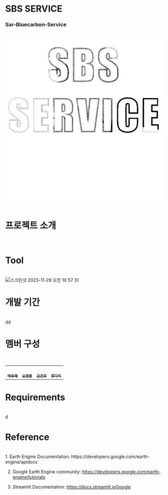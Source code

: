 # SBS SERVICE
### Sar-Bluecarbon-Service

![Main Page Logo](streamlit/logo/mainpage_logo_bk.gif)

# 프로젝트 소개
<br>

# Tool
<br>
<img width="1226" alt="스크린샷 2023-11-29 오전 10 57 31" src="https://github.com/gunwoda/SAR-Bluecarbon-Service/assets/38150072/e8be5914-3a77-4e15-b14d-8b150681b07e">


# 개발 기간
<br>
dd

# 멤버 구성
<br>

<table>
  <tr>
    <!-- 첫 번째 멤버 -->
    <td align="center">
      <a href="[https://github.com/username1](https://github.com/Mujae)">
        <img src='https://private-user-images.githubusercontent.com/38150072/286472151-f59437c1-6d6d-4c93-8a7e-a6f2732f9e89.jpeg?jwt=eyJhbGciOiJIUzI1NiIsInR5cCI6IkpXVCJ9.eyJpc3MiOiJnaXRodWIuY29tIiwiYXVkIjoicmF3LmdpdGh1YnVzZXJjb250ZW50LmNvbSIsImtleSI6ImtleTEiLCJleHAiOjE3MDEyMzA2MTEsIm5iZiI6MTcwMTIzMDMxMSwicGF0aCI6Ii8zODE1MDA3Mi8yODY0NzIxNTEtZjU5NDM3YzEtNmQ2ZC00YzkzLThhN2UtYTZmMjczMmY5ZTg5LmpwZWc_WC1BbXotQWxnb3JpdGhtPUFXUzQtSE1BQy1TSEEyNTYmWC1BbXotQ3JlZGVudGlhbD1BS0lBSVdOSllBWDRDU1ZFSDUzQSUyRjIwMjMxMTI5JTJGdXMtZWFzdC0xJTJGczMlMkZhd3M0X3JlcXVlc3QmWC1BbXotRGF0ZT0yMDIzMTEyOVQwMzU4MzFaJlgtQW16LUV4cGlyZXM9MzAwJlgtQW16LVNpZ25hdHVyZT1jZWQ2YjhkYTM2ZmFiOTYyODQ4NWI5Zjc5YTgyNzY1MzI1MjEzMjMxYzQ3YTZmZjNjZmE1OWIwYzAwMGY0MWVmJlgtQW16LVNpZ25lZEhlYWRlcnM9aG9zdCZhY3Rvcl9pZD0wJmtleV9pZD0wJnJlcG9faWQ9MCJ9.KxPMVklSjqne7EBiKMyHze8VQJU0RmnIdTFwk8_vJXM'
 width="100px;" alt=""/><br />
        <sub><b>박무재</b></sub>
      </a>
    </td>
    <!-- 두 번째 멤버 -->
    <td align="center">
      <a href="[https://github.com/username2](https://github.com/Ojung-ii)">
        <img src='https://private-user-images.githubusercontent.com/38150072/286472010-2e33dd75-9dd5-4722-91a6-7119bc49416b.jpeg?jwt=eyJhbGciOiJIUzI1NiIsInR5cCI6IkpXVCJ9.eyJpc3MiOiJnaXRodWIuY29tIiwiYXVkIjoicmF3LmdpdGh1YnVzZXJjb250ZW50LmNvbSIsImtleSI6ImtleTEiLCJleHAiOjE3MDEyMzA1NDksIm5iZiI6MTcwMTIzMDI0OSwicGF0aCI6Ii8zODE1MDA3Mi8yODY0NzIwMTAtMmUzM2RkNzUtOWRkNS00NzIyLTkxYTYtNzExOWJjNDk0MTZiLmpwZWc_WC1BbXotQWxnb3JpdGhtPUFXUzQtSE1BQy1TSEEyNTYmWC1BbXotQ3JlZGVudGlhbD1BS0lBSVdOSllBWDRDU1ZFSDUzQSUyRjIwMjMxMTI5JTJGdXMtZWFzdC0xJTJGczMlMkZhd3M0X3JlcXVlc3QmWC1BbXotRGF0ZT0yMDIzMTEyOVQwMzU3MjlaJlgtQW16LUV4cGlyZXM9MzAwJlgtQW16LVNpZ25hdHVyZT0yYzFmMzNiNjBkNzgyZTFiMjk2ODEzNWIzZDIwMGQzN2JlNjEyYTQwMzJmZjQxNWFmYTllYmJmNTQxZmJmOTZkJlgtQW16LVNpZ25lZEhlYWRlcnM9aG9zdCZhY3Rvcl9pZD0wJmtleV9pZD0wJnJlcG9faWQ9MCJ9.nC2InDLttcgcyKkgyQMDloE7EArRoGUManDj3z8jKJs'
 width="100px;" alt=""/><br />
        <sub><b>오정현</b></sub>
      </a>
    </td>
    <!-- 세 번째 멤버 -->
    <td align="center">
      <a href="[https://github.com/username3](https://github.com/gunwoda)">
        <img src='https://private-user-images.githubusercontent.com/38150072/286472051-ec75c398-833f-4979-acf0-c398ebd26692.jpeg?jwt=eyJhbGciOiJIUzI1NiIsInR5cCI6IkpXVCJ9.eyJpc3MiOiJnaXRodWIuY29tIiwiYXVkIjoicmF3LmdpdGh1YnVzZXJjb250ZW50LmNvbSIsImtleSI6ImtleTEiLCJleHAiOjE3MDEyMzA1NTksIm5iZiI6MTcwMTIzMDI1OSwicGF0aCI6Ii8zODE1MDA3Mi8yODY0NzIwNTEtZWM3NWMzOTgtODMzZi00OTc5LWFjZjAtYzM5OGViZDI2NjkyLmpwZWc_WC1BbXotQWxnb3JpdGhtPUFXUzQtSE1BQy1TSEEyNTYmWC1BbXotQ3JlZGVudGlhbD1BS0lBSVdOSllBWDRDU1ZFSDUzQSUyRjIwMjMxMTI5JTJGdXMtZWFzdC0xJTJGczMlMkZhd3M0X3JlcXVlc3QmWC1BbXotRGF0ZT0yMDIzMTEyOVQwMzU3MzlaJlgtQW16LUV4cGlyZXM9MzAwJlgtQW16LVNpZ25hdHVyZT05ZWU3ZTZiZDY4YWNkNjQ4MjlmZjliZGRhMTQ4ODFhYmZmODYzZmM3OTRhNzM0MjQyM2RmZGUxMDQzNjE0NGEzJlgtQW16LVNpZ25lZEhlYWRlcnM9aG9zdCZhY3Rvcl9pZD0wJmtleV9pZD0wJnJlcG9faWQ9MCJ9.Xkw1nmBQ7d4l_y1tC_lYVU6NcmJX13flJCTD5GvfLBM'
 width="100px;" alt=""/><br />
        <sub><b>김건우</b></sub>
      </a>
    </td>
    <!-- 네 번째 멤버 -->
    <td align="center">
      <a href="[https://github.com/username4](https://github.com/damii1207)">
        <img src='https://private-user-images.githubusercontent.com/38150072/286472082-b320281c-c039-469d-ae4f-08c312906f86.jpeg?jwt=eyJhbGciOiJIUzI1NiIsInR5cCI6IkpXVCJ9.eyJpc3MiOiJnaXRodWIuY29tIiwiYXVkIjoicmF3LmdpdGh1YnVzZXJjb250ZW50LmNvbSIsImtleSI6ImtleTEiLCJleHAiOjE3MDEyMzA1NzksIm5iZiI6MTcwMTIzMDI3OSwicGF0aCI6Ii8zODE1MDA3Mi8yODY0NzIwODItYjMyMDI4MWMtYzAzOS00NjlkLWFlNGYtMDhjMzEyOTA2Zjg2LmpwZWc_WC1BbXotQWxnb3JpdGhtPUFXUzQtSE1BQy1TSEEyNTYmWC1BbXotQ3JlZGVudGlhbD1BS0lBSVdOSllBWDRDU1ZFSDUzQSUyRjIwMjMxMTI5JTJGdXMtZWFzdC0xJTJGczMlMkZhd3M0X3JlcXVlc3QmWC1BbXotRGF0ZT0yMDIzMTEyOVQwMzU3NTlaJlgtQW16LUV4cGlyZXM9MzAwJlgtQW16LVNpZ25hdHVyZT1mMzBmZWI3N2M1MTZmYWQ0Nzk3ZmZkZjhiYTg2YmM2NzE0Nzg0NGRmNzkzNmJlOWI1ZGEwOGJjZGRjMzc1MTdmJlgtQW16LVNpZ25lZEhlYWRlcnM9aG9zdCZhY3Rvcl9pZD0wJmtleV9pZD0wJnJlcG9faWQ9MCJ9.z2Vf75zmOQ0CNH-HwuGH35k0Mnv9jg1RCFY3fTzHjnA'
 width="100px;" alt=""/><br />
        <sub><b>류다미</b></sub>
      </a>
    </td>
  </tr>
</table>




# Requirements
<br>
d

# Reference
<br>
1. Earth Engine Documentation: https://developers.google.com/earth-engine/apidocs

2. Google Earth Engine community: https://developers.google.com/earth-engine/tutorials

3. Streamlit Documentation: https://docs.streamlit.ioGoogle

